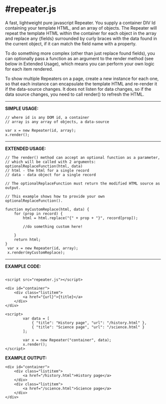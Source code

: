 
#repeater.js
===

A fast, lightweight pure javascript Repeater. You supply a container DIV Id containing your template HTML, and an array of objects.
The Repeater will repeat the template HTML within the container for each object in the array and replace any {fields} surrounded by curly braces with the data found in the current object, if it can match the field name with a property.

To do something more complex (other than just replace found fields), you can optionally pass a function as an argument to the render method (see below in Extended Usage), which means you can perform your own logic for each item rendered. 

To show multiple Repeaters on a page, create a new instance for each one, so that each instance can encapsulate the template HTML and re-render it if the data-source changes. It does not listen for data changes, so if the data source changes, you need to call render() to refresh the HTML.

---
**SIMPLE USAGE:**

```
// where id is any DOM id, a container
// array is any array of objects, a data-source

var x = new Repeater(id, array);
x.render();
```

---
**EXTENDED USAGE:**

```
// The render() method can accept an optional function as a parameter, 
// which will be called with 2 arguments: optionalReplaceFunction(html, data)
// html - the html for a single record
// data - data object for a single record

// The optionalReplaceFunction must return the modified HTML source as output. 

// This example shows how to provide your own optionalReplaceFunction().

function myCustomReplace(html, data) {
    for (prop in record) {
        html = html.replace("{" + prop + "}", record[prop]);
        
        //do something custom here!
        
    }
    return html;
}
 var x = new Repeater(id, array);
 x.render(myCustomReplace);
```

---
**EXAMPLE CODE:**

```

<script src="repeater.js"></script>

<div id="container">
    <div class="listitem">
        <a href="{url}">{title}</a>
    </div>       
</div>

<script>
        var data = [
            { "title": "History page", "url": "/history.html" },
            { "title": "Science page", "url": "/science.html" }
        ];
            
        var x = new Repeater("container", data);
        x.render();
</script>
```

**EXAMPLE OUTPUT:**
```
<div id="container">
    <div class="listitem">
        <a href="/history.html">History page</a>
    </div>       
    <div class="listitem">
        <a href="/science.html">Science page</a>
    </div>       
</div>
```

